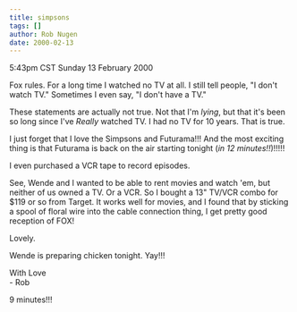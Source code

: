 ```yaml
---
title: simpsons
tags: []
author: Rob Nugen
date: 2000-02-13
---
```


<title>Simpsons and Futurama</title>
<p class=date>5:43pm CST Sunday 13 February 2000</p>

<p>Fox rules.  For a long time I watched no TV at all.  I still tell people, "I don't watch TV."  Sometimes I even say, "I don't have a TV."

<p>These statements are actually not true.  Not that I'm <em>lying</em>, but that it's been so long since I've <em>Really</em> watched TV.  I had no TV for 10 years.  That is true.

<p>I just forget that I love the Simpsons and Futurama!!!  And the most exciting thing is that Futurama is back on the air starting tonight (<em>in 12 minutes!!</em>)!!!!!

<p>I even purchased a VCR tape to record episodes.

<p>See, Wende and I wanted to be able to rent movies and watch 'em, but neither of us owned a TV.  Or a VCR.  So I bought a 13" TV/VCR combo for $119 or so from Target.  It works well for movies, and I found that by sticking a spool of floral wire into the cable connection thing, I get pretty good reception of FOX!

<p>Lovely.

<p>Wende is preparing chicken tonight.  Yay!!!

<p>With Love
<br>- Rob

<p>9 minutes!!!

